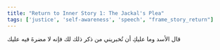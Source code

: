 ```yaml
---
title: "Return to Inner Story 1: The Jackal's Plea"
tags: ['justice', 'self-awareness', 'speech', "frame_story_return"]
---
```


 قال الأسد وما عليكِ أن تُخبريني من ذكر ذلك لك فإنه لا مضرةَ فيه عليك
